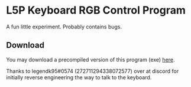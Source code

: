 # L5P Keyboard RGB Control Program
A fun little experiment. Probably contains bugs.

## Download
You may download a precompiled version of this program (exe) [here](https://github.com/4JX/L5P-Keyboard-RGB/releases/download/v0.1.1/legion-5-pro-keyboard-rgb.exe).

Thanks to legendk95#0574 (272711294338072577) over at discord for initially reverse engineering the way to talk to the keyboard.
